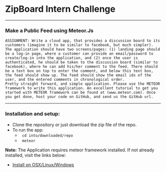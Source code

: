 
# ZipBoard Intern Challenge
---
### Make a Public Feed using Meteor.Js
```
ASSIGNMENT: Write a cloud app, that provides a discussion board to its customers (imagine it to be similar to facebook, but much simpler). The application should have two screens/pages: (1) landing page should be a log-in page, where a customer can provide an email/password to create/log-in into the application, and (2) once the user is authenticated, he should be taken to the discussion board (similar to facebook), where he can add his/her comment to the feed. There should be a text box on top to enter the comment, and below this text box, the feed should show up. The feed should show the email ids of the user, and the entered comments in chronological order.
Pretty straight forward, and simple application. Please use the METEOR framework to write this application. An excellent tutorial to get you started with METEOR framework can be found at (www.meteor.com). Once you get done, host your code on GitHub, and send us the GitHub url.
```
---

### Installation and setup:
+ Clone the repository or just download the zip file of the repo.
+ To run the app:
    + ``` cd into/downloaded/repo```
    + ``` meteor```

**Note:** The Application requires meteor framework installed. If not already installed, visit the links below:
+ [Install on OSX/Linux/Windows](https://www.meteor.com/install)






 
